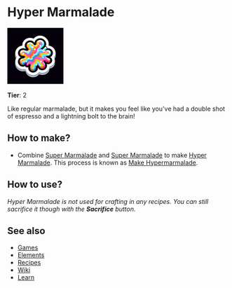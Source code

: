 # Hyper Marmalade

![](../images/item.hypermarmalade.png)

**Tier**: 2

Like regular marmalade, but it makes you feel like you've had a double shot of espresso and a lightning bolt to the brain!

## How to make?

* Combine [Super Marmalade](/wiki/elements/super-marmalade) and [Super Marmalade](/wiki/elements/super-marmalade) to make [Hyper Marmalade](/wiki/elements/hyper-marmalade). This process is known as [Make Hypermarmalade](/wiki/recipes/make-hypermarmalade).

## How to use?

_Hyper Marmalade is not used for crafting in any recipes. You can still sacrifice it though with the **Sacrifice** button._

## See also

* [Games](/wiki/games)
* [Elements](/wiki/elements)
* [Recipes](/wiki/recipes)
* [Wiki](/wiki/index)
* [Learn](/learn/index)